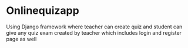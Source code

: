 # Onlinequizapp
Using Django framework where teacher can create quiz and student can give any quiz exam created by teacher which includes login and register page as well 
